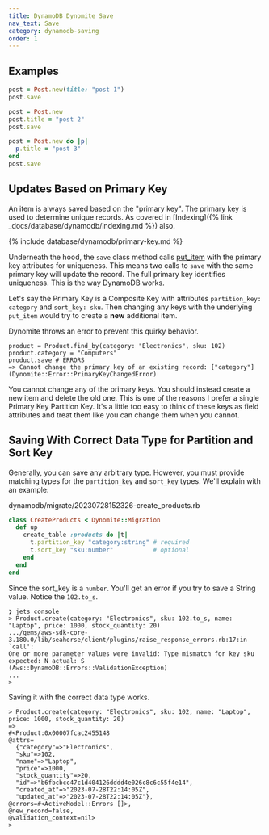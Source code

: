 ```yaml
---
title: DynamoDB Dynomite Save
nav_text: Save
category: dynamodb-saving
order: 1
---
```


## Examples

```ruby
post = Post.new(title: "post 1")
post.save

post = Post.new
post.title = "post 2"
post.save

post = Post.new do |p|
  p.title = "post 3"
end
post.save
```

## Updates Based on Primary Key

An item is always saved based on the "primary key". The primary key is used to determine unique records. As covered in [Indexing]({% link _docs/database/dynamodb/indexing.md %}) also.

{% include database/dynamodb/primary-key.md %}

Underneath the hood, the `save` class method calls [put_item](https://docs.aws.amazon.com/sdk-for-ruby/v3/api/Aws/DynamoDB/Client.html#put_item-instance_method) with the primary key attributes for uniqueness. This means two calls to `save` with the same primary key will update the record. The full primary key identifies uniqueness. This is the way DynamoDB works.

Let's say the Primary Key is a Composite Key with attributes `partition_key: category` and `sort_key: sku`. Then changing any keys with the underlying `put_item` would try to create a **new** additional item.

Dynomite throws an error to prevent this quirky behavior.

    product = Product.find_by(category: "Electronics", sku: 102)
    product.category = "Computers"
    product.save # ERRORS
    => Cannot change the primary key of an existing record: ["category"] (Dynomite::Error::PrimaryKeyChangedError)

You cannot change any of the primary keys. You should instead create a new item and delete the old one. This is one of the reasons I prefer a single Primary Key Partition Key. It's a little too easy to think of these keys as field attributes and treat them like you can change them when you cannot.

## Saving With Correct Data Type for Partition and Sort Key

Generally, you can save any arbitrary type. However, you must provide matching types for the `partition_key` and `sort_key` types. We'll explain with an example:

dynamodb/migrate/20230728152326-create_products.rb

```ruby
class CreateProducts < Dynomite::Migration
  def up
    create_table :products do |t|
      t.partition_key "category:string" # required
      t.sort_key "sku:number"           # optional
    end
  end
end
```

Since the sort_key is a `number`. You'll get an error if you try to save a String value. Notice the `102.to_s`.

    ❯ jets console
    > Product.create(category: "Electronics", sku: 102.to_s, name: "Laptop", price: 1000, stock_quantity: 20)
    .../gems/aws-sdk-core-3.180.0/lib/seahorse/client/plugins/raise_response_errors.rb:17:in `call':
    One or more parameter values were invalid: Type mismatch for key sku expected: N actual: S
    (Aws::DynamoDB::Errors::ValidationException)
    ...
    >

Saving it with the correct data type works.

    > Product.create(category: "Electronics", sku: 102, name: "Laptop", price: 1000, stock_quantity: 20)
    =>
    #<Product:0x00007fcac2455148
    @attrs=
      {"category"=>"Electronics",
      "sku"=>102,
      "name"=>"Laptop",
      "price"=>1000,
      "stock_quantity"=>20,
      "id"=>"b6fbcbcc47c1d404126dddd4e026c8c6c55f4e14",
      "created_at"=>"2023-07-28T22:14:05Z",
      "updated_at"=>"2023-07-28T22:14:05Z"},
    @errors=#<ActiveModel::Errors []>,
    @new_record=false,
    @validation_context=nil>
    >
